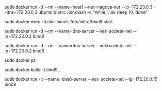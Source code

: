 sudo docker run -d --rm --name=host1 --net=nagoya-net --ip=172.20.0.3 --dns=172.20.0.2 ubuntu:bionic /bin/bash -c "while :; do sleep 10; done"

sudo docker exec -d dns-server /etc/init.d/bind9 start

sudo docker run -d --rm --name=dns-server --net=societe-net --ip=172.20.0.2 bind9

sudo docker run -d --rm --name=dns-server --net=societe-net --ip=172.20.0.2 bind9

sudo docker ps

sudo docker build -t bind9 .

sudo docker run -it --name=dns8-server --net=societe-net --ip=172.20.0.15 bind9

